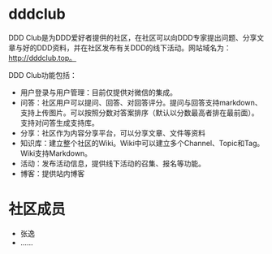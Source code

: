 # dddclub

DDD Club是为DDD爱好者提供的社区，在社区可以向DDD专家提出问题、分享文章与好的DDD资料，并在社区发布有关DDD的线下活动。网站域名为：http://dddclub.top。

DDD Club功能包括：
* 用户登录与用户管理：目前仅提供对微信的集成。
* 问答：社区用户可以提问、回答、对回答评分。提问与回答支持markdown、支持上传图片。可以按照分数对答案排序（默认以分数最高者排在最前面）。支持对问答生成支持库。
* 分享：社区作为内容分享平台，可以分享文章、文件等资料
* 知识库：建立整个社区的Wiki。Wiki中可以建立多个Channel、Topic和Tag。Wiki支持Markdown。
* 活动：发布活动信息，提供线下活动的召集、报名等功能。
* 博客：提供站内博客

# 社区成员

* 张逸
* ……




